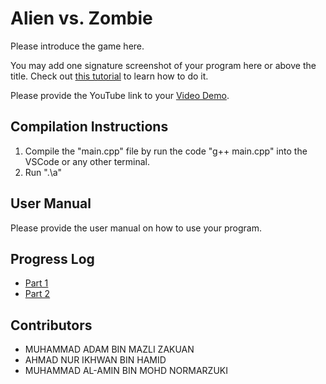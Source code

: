 # Alien vs. Zombie

Please introduce the game here.

You may add one signature screenshot of your program here or above the title. Check out [this tutorial](https://www.digitalocean.com/community/tutorials/markdown-markdown-images) to learn how to do it.

Please provide the YouTube link to your [Video Demo](https://youtube.com).

## Compilation Instructions

1. Compile the "main.cpp" file by run the code "g++ main.cpp" into the VSCode or any other terminal.
2. Run ".\a"

## User Manual

Please provide the user manual on how to use your program.

## Progress Log

- [Part 1](PART1.md)
- [Part 2](PART2.md)

## Contributors

- MUHAMMAD ADAM BIN MAZLI ZAKUAN
- AHMAD NUR IKHWAN BIN HAMID
- MUHAMMAD AL-AMIN BIN MOHD NORMARZUKI
